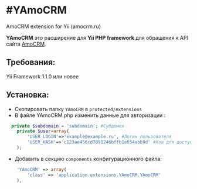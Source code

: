 #YAmoCRM
=======

AmoCRM extension for Yii (amocrm.ru)

**YAmoCRM** это расширение для **Yii PHP framework** для обращения к API сайта [AmoCRM](https://www.amocrm.ru/add-ons/api.php).
## Требования:

Yii Framework 1.1.0 или новее

## Установка:

- Скопировать папку `YAmoCRM` в `protected/extensions`
- В файле YAmoCRM.php изменить данные для авторизации :

```php
  private $subdomain = 'subdomain'; #Субдомен
	private $user=array(
		'USER_LOGIN'=>'example@example.ru', #Логин пользователя
		'USER_HASH'=>'c123ae456cd7891246bffb1e654abb9d' #Хэш для доступа к API (смотрите в профиле пользователя)
	);
```

- Добавить в секцию `components` конфигурационного файла:

```php
    'YAmoCRM' => array(
        'class' => 'application.extensions.YAmoCRM.YAmoCRM'
    ),
```
